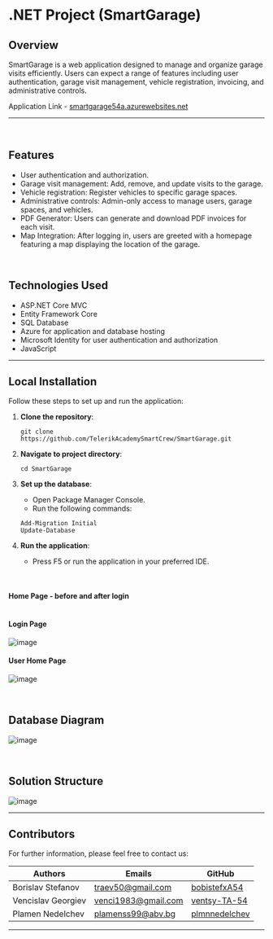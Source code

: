 # .NET Project (SmartGarage)

## Overview

SmartGarage is a web application designed to manage and organize garage visits efficiently. Users can expect a range of features including user authentication, garage visit management, vehicle registration, invoicing, and administrative controls.

Application Link - [smartgarage54a.azurewebsites.net](https://smartgarage54a.azurewebsites.net)

---
<br />

## Features

- User authentication and authorization.
- Garage visit management: Add, remove, and update visits to the garage.
- Vehicle registration: Register vehicles to specific garage spaces.
- Administrative controls: Admin-only access to manage users, garage spaces, and vehicles.
- PDF Generator: Users can generate and download PDF invoices for each visit.
- Map Integration: After logging in, users are greeted with a homepage featuring a map displaying the location of the garage. 

<br />

## Technologies Used

- ASP.NET Core MVC
- Entity Framework Core
- SQL Database
- Azure for application and database hosting
- Microsoft Identity for user authentication and authorization
- JavaScript

---

## Local Installation

Follow these steps to set up and run the application:

1. **Clone the repository**:

    ```
    git clone https://github.com/TelerikAcademySmartCrew/SmartGarage.git
    ```

2. **Navigate to project directory**:

    ```
    cd SmartGarage
    ```

3. **Set up the database**:
    - Open Package Manager Console.
    - Run the following commands:
    ```
    Add-Migration Initial
    Update-Database
    ```

4. **Run the application**:
    - Press F5 or run the application in your preferred IDE.

<br>

#### Home Page - before and after login

<img></img>

#### Login Page 

<img>![image](https://github.com/TelerikAcademySmartCrew/SmartGarage/assets/157811229/fd83f1d7-db68-4b4d-9a54-7467288573e9)
</img>

#### User Home Page 

<img>![image](https://github.com/TelerikAcademySmartCrew/SmartGarage/assets/157811229/5f68631f-2e58-4b53-85a0-72afbcd4a622)
</img>

<br />


## Database Diagram

<img>![image](https://github.com/TelerikAcademySmartCrew/SmartGarage/assets/157811229/ff3fea0d-1e4c-4c50-9b45-3ea059a99c40)
</img>

<br>

## Solution Structure

<img>![image](https://github.com/TelerikAcademySmartCrew/SmartGarage/assets/157811229/20e72ad5-04c1-4d3c-aff3-21747aef8c89)
</img>

---

## Contributors
For further information, please feel free to contact us:

| Authors              | Emails    | GitHub|
| ------               | ------    |------ |
| Borislav Stefanov | traev50@gmail.com     | [bobistefxA54](https://github.com/bobistefxA54)  |
| Vencislav Georgiev | venci1983@gmail.com    | [ventsy-TA-54](https://github.com/ventsy-TA-54)  |
| Plamen Nedelchev | plamenss99@abv.bg    | [plmnnedelchev](https://github.com/plmnnedelchev)  |

---
<br />
